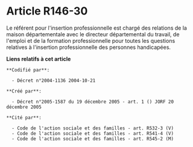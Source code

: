 # Article R146-30

Le référent pour l'insertion professionnelle est chargé des relations de la maison départementale avec le directeur
départemental du travail, de l'emploi et de la formation professionnelle pour toutes les questions relatives à l'insertion
professionnelle des personnes handicapées.

**Liens relatifs à cet article**

	**Codifié par**:

	  - Décret n°2004-1136 2004-10-21

	**Créé par**:

	  - Décret n°2005-1587 du 19 décembre 2005 - art. 1 () JORF 20 décembre 2005

	**Cité par**:

	  - Code de l'action sociale et des familles - art. R532-3 (V)
	  - Code de l'action sociale et des familles - art. R541-4 (V)
	  - Code de l'action sociale et des familles - art. R545-2 (M)
